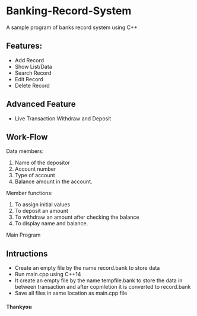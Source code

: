 # Banking-Record-System
A sample program of banks record system using C++

## Features:
* Add Record
* Show List/Data
* Search Record
* Edit Record
* Delete Record

## Advanced Feature
* Live Transaction
Withdraw and Deposit

## Work-Flow
Data members:
1) Name of the depositor
2) Account number
3) Type of account
4) Balance amount in the account.

Member functions:
1) To assign initial values
2) To deposit an amount
3) To withdraw an amount after checking the balance
4) To display name and balance.

Main Program


## Intructions
* Create an empty file by the name record.bank to store data
* Run main.cpp using C++14
* It create an empty file by the name tempfile.bank to store the data in between transaction and after copmletion it is converted to record.bank
* Save all files in same location as main.cpp file

#### Thankyou
